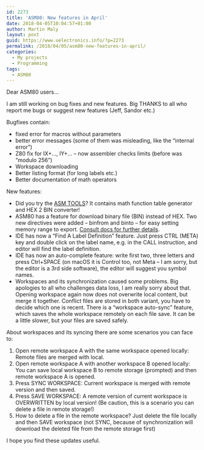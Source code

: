 ```yaml
---
id: 2273
title: 'ASM80: New features in April'
date: 2018-04-05T10:04:57+01:00
author: Martin Maly
layout: post
guid: https://www.uelectronics.info/?p=2273
permalink: /2018/04/05/asm80-new-features-in-april/
categories:
  - My projects
  - Programming
tags:
  - ASM80
---
```

Dear ASM80 users&#8230;

I am still working on bug fixes and new features. Big THANKS to all who report me bugs or suggest new features (Jeff, Sandor etc.)

Bugfixes contain:

  * fixed error for macros without parameters
  * better error messages (some of them was misleading, like the &#8220;internal error&#8221;)
  * Z80 fix for IX+&#8230;, IY+&#8230; &#8211; now assembler checks limits (before was &#8220;modulo 256&#8221;)
  * Workspace downloading
  * Better listing format (for long labels etc.)
  * Better documentation of math operators

New features:

  * Did you try the [ASM TOOLS](https://www.asm80.com/tools/index.html)? It contains math function table generator and HEX 2 BIN converter!
  * ASM80 has a feature for download binary file (BIN) instead of HEX. Two new directives were added &#8211; binfrom and binto &#8211; for easy setting memory range to export. [Consult docs for further details](https://maly.gitbooks.io/asm80/directives.html).
  * IDE has now a &#8220;Find A Label Definition&#8221; feature. Just press CTRL (META) key and double click on the label name, e.g. in the CALL instruction, and editor will find the label definition.
  * IDE has now an auto-complete feature: write first two, three letters and press Ctrl+SPACE (on macOS it is Control too, not Meta &#8211; I am sorry, but the editor is a 3rd side software), the editor will suggest you symbol names.
  * Workspaces and its synchronization caused some problems. Big apologies to all who challenges data loss, I am really sorry about that. Opening workspace again now does not overwrite local content, but merge it together. Conflict files are stored in both variant, you have to decide which one is recent. There is a &#8220;workspace auto-sync&#8221; feature, which saves the whole workspace remotely on each file save. It can be a little slower, but your files are saved safely.

About workspaces and its syncing there are some scenarios you can face to:

  1. Open remote workspace A with the same workspace opened locally: Remote files are merged with local.
  2. Open remote workspace A with another workspace B opened locally: You can save local workspace B to remote storage (prompted) and then remote workspace A is opened.
  3. Press SYNC WORKSPACE: Current workspace is merged with remote version and then saved.
  4. Press SAVE WORKSPACE: A remote version of current workspace is OVERWRITTEN by local version! (Be caution, this is a scenario you can delete a file in remote storage!)
  5. How to delete a file in the remote workspace? Just delete the file locally and then SAVE workspace (not SYNC, because of synchronization will download the deleted file from the remote storage first)

I hope you find these updates useful.